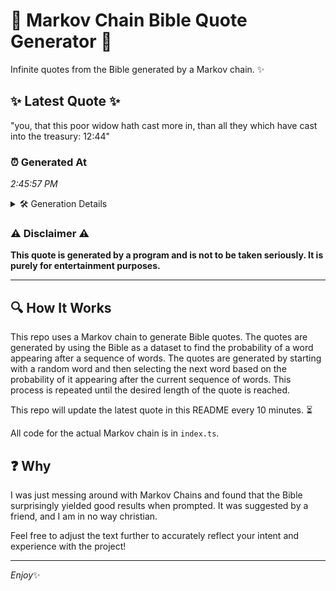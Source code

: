 # 📖 Markov Chain Bible Quote Generator 📖

Infinite quotes from the Bible generated by a Markov chain. ✨

## ✨ Latest Quote ✨
"you, that this poor widow hath cast more in, than all they which have cast into the treasury: 12:44"

### ⏰ Generated At
*2:45:57 PM*

<details>
    <summary>🛠️ Generation Details</summary>
    <p>
        <strong>🌱 Seed:</strong> you,<br>
        <strong>🔄 Iterations:</strong> 18<br>
        <strong>📜 Context History:</strong><br>[ you, ]: that<br>[ you,, that ]: this<br>[ you,, that, this ]: poor<br>[ you,, that, this, poor ]: widow<br>[ you,, that, this, poor, widow ]: hath<br>[ you,, that, this, poor, widow, hath ]: cast<br>[ that, this, poor, widow, hath, cast ]: more<br>[ this, poor, widow, hath, cast, more ]: in,<br>[ poor, widow, hath, cast, more, in, ]: than<br>[ widow, hath, cast, more, in,, than ]: all<br>[ hath, cast, more, in,, than, all ]: they<br>[ cast, more, in,, than, all, they ]: which<br>[ more, in,, than, all, they, which ]: have<br>[ in,, than, all, they, which, have ]: cast<br>[ than, all, they, which, have, cast ]: into<br>[ all, they, which, have, cast, into ]: the<br>[ they, which, have, cast, into, the ]: treasury:<br>[ which, have, cast, into, the, treasury: ]: 12:44<br>
    </p>
</details>

### ⚠️ Disclaimer ⚠️
**This quote is generated by a program and is not to be taken seriously. It is purely for entertainment purposes.**

---

## 🔍 How It Works

This repo uses a Markov chain to generate Bible quotes. The quotes are generated by using the Bible as a dataset to find the probability of a word appearing after a sequence of words. The quotes are generated by starting with a random word and then selecting the next word based on the probability of it appearing after the current sequence of words. This process is repeated until the desired length of the quote is reached.

This repo will update the latest quote in this README every 10 minutes. ⏳

All code for the actual Markov chain is in `index.ts`.

## ❓ Why

I was just messing around with Markov Chains and found that the Bible surprisingly yielded good results when prompted. 
It was suggested by a friend, and I am in no way christian.

Feel free to adjust the text further to accurately reflect your intent and experience with the project!

---

*Enjoy*✨

